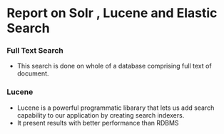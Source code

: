 

 # **Report on Solr , Lucene and Elastic Search**

 ### Full Text Search
 - This search is done on whole of a database comprising full text of document.

### **Lucene**

- Lucene is a powerful programmatic libarary that lets us add search capability to our application by creating search indexers.
- It present results with better performance than RDBMS




